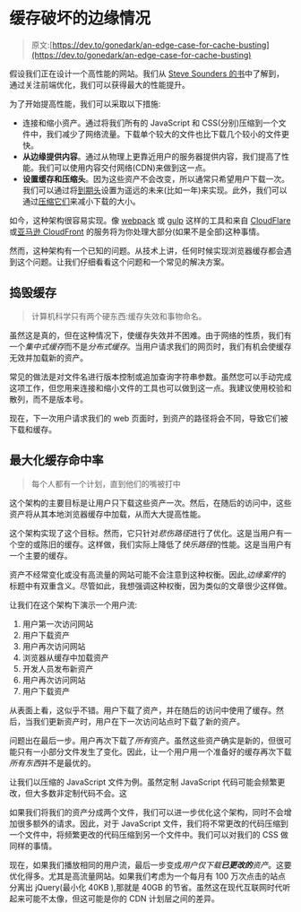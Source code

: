 # 缓存破坏的边缘情况

> 原文:[https://dev.to/gonedark/an-edge-case-for-cache-busting](https://dev.to/gonedark/an-edge-case-for-cache-busting)

假设我们正在设计一个高性能的网站。我们从 [Steve Sounders 的书](https://stevesouders.com/)中了解到，通过关注前端优化，我们可以获得最大的性能提升。

为了开始提高性能，我们可以采取以下措施:

*   连接和缩小资产。通过将我们所有的 JavaScript 和 CSS(分别)压缩到一个文件中，我们减少了网络流量。下载单个较大的文件也比下载几个较小的文件更快。
*   **从边缘提供内容**。通过从物理上更靠近用户的服务器提供内容，我们提高了性能。我们可以使用内容交付网络(CDN)来做到这一点。
*   **设置缓存和压缩头**。因为这些资产不会改变，所以通常只希望用户下载一次。我们可以通过将[到期头](https://developers.google.com/speed/docs/insights/LeverageBrowserCaching)设置为遥远的未来(比如一年)来实现。此外，我们可以通过[压缩它们](https://developers.google.com/speed/docs/insights/EnableCompression)来减小下载的大小。

如今，这种架构很容易实现。像 [webpack](https://webpack.js.org/) 或 [gulp](http://gulpjs.com/) 这样的工具和来自 [CloudFlare](https://www.cloudflare.com/) 或[亚马逊 CloudFront](https://aws.amazon.com/cloudfront/) 的服务将为你处理大部分(如果不是全部)这种事情。

然而，这种架构有一个已知的问题。从技术上讲，任何时候实现浏览器缓存都会遇到这个问题。让我们仔细看看这个问题和一个常见的解决方案。

## [](#busting-the-cache)捣毁缓存

> 计算机科学只有两个硬东西:缓存失效和事物命名。

虽然这是真的，但在这种情况下，使缓存失效并不困难。由于网络的性质，我们有一个*集中式缓存*而不是*分布式缓存*。当用户请求我们的网页时，我们有机会使缓存无效并加载新的资产。

常见的做法是对文件名进行版本控制或追加查询字符串参数。虽然您可以手动完成这项工作，但您用来连接和缩小文件的工具也可以做到这一点。我建议使用校验和散列，而不是版本号。

现在，下一次用户请求我们的 web 页面时，到资产的路径将会不同，导致它们被下载和缓存。

## [](#maximizing-cache-hits)最大化缓存命中率

> 每个人都有一个计划，直到他们的嘴被打中

这个架构的主要目标是让用户只下载这些资产一次。然后，在随后的访问中，这些资产将从其本地浏览器缓存中加载，从而大大提高性能。

这个架构实现了这个目标。然而，它只针对*悲伤路径*进行了优化。这是当用户有一个空的或陈旧的缓存。这样做，我们实际上降低了*快乐路径*的性能。这是当用户有一个主要的缓存。

资产不经常变化或没有高流量的网站可能不会注意到这种权衡。因此,*边缘案件*的标题中有双重含义。尽管如此，我想强调这种权衡，因为类似的文章很少这样做。

让我们在这个架构下演示一个用户流:

1.  用户第一次访问网站
2.  用户下载资产
3.  用户再次访问网站
4.  浏览器从缓存中加载资产
5.  开发人员发布新资产
6.  用户再次访问网站
7.  用户下载资产

从表面上看，这似乎不错。用户下载了资产，并在随后的访问中使用了缓存。然后，当我们更新资产时，用户在下一次访问站点时下载了新的资产。

问题出在最后一步。用户再次下载了*所有*资产。虽然这些资产确实是新的，但很可能只有一小部分文件发生了变化。因此，让一个用户用一个准备好的缓存再次下载*所有东西*并不是最优的。

让我们以压缩的 JavaScript 文件为例。虽然定制 JavaScript 代码可能会频繁更改，但大多数非定制代码不会。这

如果我们将我们的资产分成两个文件，我们可以进一步优化这个架构，同时不会增加很多额外的请求。因此，对于 JavaScript 文件，我们将不常更改的代码压缩到一个文件中，将频繁更改的代码压缩到另一个文件中。我们可以对我们的 CSS 做同样的事情。

现在，如果我们播放相同的用户流，最后一步变成*用户仅下载**已更改的**资产*。这要优化得多。尤其是高流量网站。如果我们考虑为一个每月有 100 万次点击的站点分离出 jQuery(最小化 40KB ),那就是 40GB 的节省。虽然这在现代互联网时代听起来可能不太像，但这可能是你的 CDN 计划层之间的差异。